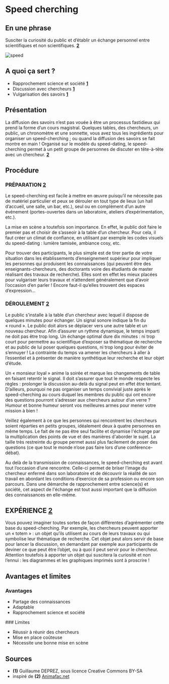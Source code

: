 # Speed cherching  

## En une phrase  
Susciter la curiosité du public et d’établir un échange personnel entre scientifiques et non scientifiques. **[2](#note)** 

![speed](http://honua.fr/wp-content/uploads/2014/09/DSC_1574light-660x437.jpg)
 
## A quoi ça sert ?
* Rapprochement science et société **[1](#note)** 
* Discussion avec chercheurs **[1](#note)** 
* Vulgarisation des savoirs **[1](#note)** 

## Présentation 

La diffusion des savoirs n’est pas vouée à être un processus fastidieux qui prend la forme d’un cours magistral. Quelques tables, des chercheurs, un public, un chronomètre et une sonnette, vous avez tous les ingrédients pour organiser un speed-cherching ; ou quand la diffusion des savoirs se fait montre en main ! Organisé sur le modèle du speed-dating, le speed-cherching permet à un petit groupe de personnes de discuter en tête-à-tête avec un chercheur. **[2](#note)** 


## Procédure 

### PRÉPARATION **[2](#note)** 
Le speed-cherching est facile à mettre en œuvre puisqu’il ne nécessite pas de matériel particulier et peux se dérouler en tout type de lieux (un hall d’accueil, une salle, un bar, etc.), seul ou en complément d’un autre événement (portes-ouvertes dans un laboratoire, ateliers d’expérimentation, etc.).

La mise en scène a toutefois son importance. En effet, le public doit faire le premier pas et choisir de s’asseoir à la table d’un chercheur. Pour cela, il faut créer un climat de confiance, en utilisant par exemple les codes visuels du speed-dating : lumière tamisée, ambiance cosy, etc.

Pour trouver des participants, le plus simple est de tirer partie de votre situation dans les établissements d’enseignement supérieur pour impliquer les personnes qui produisent les connaissances (qui peuvent être des enseignants-chercheurs, des doctorants voire des étudiants de master réalisant des travaux de recherche). Elles sont en effet les mieux placées pour vulgariser leurs travaux et n’attendent généralement que d’avoir l’occasion d’en parler ! Encore faut-il qu’elles trouvent des espaces d’expression...

### DÉROULEMENT **[2](#note)** 

Le public s’installe à la table d’un chercheur avec lequel il dispose de quelques minutes pour échanger. Un signal sonore indique la fin du « round ». Le public doit alors se déplacer vers une autre table et un nouveau chercheur. Afin d’assurer un rythme dynamique, le temps imparti ne doit pas être trop long. Un échange optimal dure dix minutes : ni trop court pour permettre au scientifique d’exposer sa thématique de recherche et au public de lui poser quelques questions, ni trop long pour éviter de s’ennuyer ! La contrainte du temps va amener les chercheurs à aller à l’essentiel et à présenter de manière synthétique leur recherche et leur objet d’étude.

Un « monsieur loyal » anime la soirée et marque les changements de table en faisant retentir le signal. Il doit s’assurer que tout le monde respecte les règles : prolonger la discussion au-delà du signal peut en effet être tentant. D’ailleurs, pourquoi ne pas organiser un temps convivial juste après le speed-cherching au cours duquel les membres du public qui ont encore des questions pourront s’adresser aux chercheurs autour d’un verre ? Humour et bonne humeur seront vos meilleures armes pour mener votre mission à bien !

Veillez également à ce que les personnes qui rencontrent les chercheurs soient réparties en petits groupes, idéalement deux à quatre personnes en même temps. Le fait de ne pas être seul facilite et dynamise l'échange par la multiplication des points de vue et des manières d'aborder le sujet. La taille très restreinte du groupe permet aussi plus facilement de poser des questions (ce que tout le monde n’ose pas faire lors d’une conférence-débat).

Au delà de la transmission de connaissances, le speed-cherching est avant tout l’occasion d’une rencontre. Celle-ci permet de briser l’image du chercheur enfermé dans son laboratoire et de découvrir la réalité de son travail en abordant les conditions d’exercice de sa profession ou encore son parcours. Dans une démarche de rapprochement entre science(s) et société, cet aspect de l'échange est tout aussi important que la diffusion des connaissances en elle-même.

## EXPÉRIENCE **[2](#note)** 

Vous pouvez imaginer toutes sortes de façon différentes d’agrémenter cette base du speed-cherching. Par exemple, les chercheurs peuvent apporter un « totem » : un objet qu’ils utilisent au cours de leurs travaux ou qui symbolise leur thématique de recherche. Cet objet peut alors servir de base pour lancer la discussion, en demandant par exemple aux participants de deviner ce que peut être l’objet, ou à quoi il peut servir pour le chercheur. Attention toutefois à apporter un objet qui suscitera la curiosité et non l’ennui : les diagrammes et les graphiques imprimés sont à proscrire !


## Avantages et limites 

### Avantages 
* Partage des connaissances
* Adaptable
* Rapprochement science et société


### Limites 
* Réussir à réunir des chercheurs 
* Mise en place coûteuse
* Nécessite une bonne mise en scène

## Sources

<a id="note">

* **(1)** Guillaume DEPREZ, sous licence Creative Commons BY-SA
* inspiré de **(2)** [Animafac.net](http://www.animafac.net/assets/PDF/Diffusion-des-savoirs/Fiche-85organiser-un-speed-cherching.pdf)
